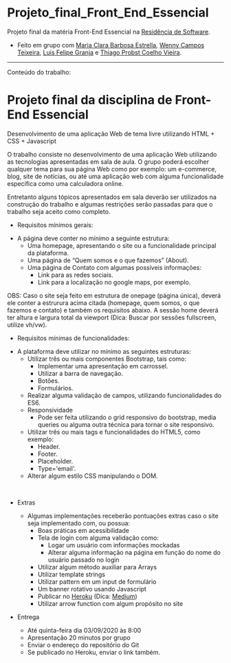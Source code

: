 # Projeto_final_Front_End_Essencial

Projeto final da matéria Front-End Essencial na [Residência de Software](http://serratec.org/residencia-de-software/).

- Feito em grupo com [Maria Clara Barbosa Estrella](https://github.com/mariaclarabarbosa), [Wenny Campos Teixeira](https://github.com/wennycampos), [Luis Felipe Granja](https://github.com/lfcgranja) e [Thiago Probst Coelho Vieira](https://github.com/ThiagoProbst).

---------------------------------------------------------------------------------------------------------------------------------------------
Conteúdo do trabalho:

# Projeto final da disciplina de Front-End Essencial

Desenvolvimento de uma aplicação Web de tema livre utilizando HTML + CSS + Javascript 

O trabalho consiste no desenvolvimento de uma aplicação Web utilizando as tecnologias apresentadas em sala de aula.
O grupo poderá escolher qualquer tema para sua página Web como por exemplo: um e-commerce, blog, site de notícias, ou até uma aplicação web com alguma funcionalidade específica como uma calculadora online.

Entretanto alguns tópicos apresentados em sala deverão ser utilizados na construção do trabalho e algumas restrições serão passadas para que o trabalho seja aceito como completo.



* Requisitos mínimos gerais:
- A página deve conter no mínimo a seguinte estrutura:
    *	Uma homepage, apresentando o site ou a funcionalidade principal da plataforma.
    *	Uma página de “Quem somos e o que fazemos” (About).
    *	Uma página de Contato com algumas possíveis informações:
        *	Link para as redes sociais.
        *	Link para a localização no google maps, por exemplo. 

OBS: Caso o site seja feito em estrutura de onepage (página única), deverá ele conter a estrurura acima citada (homepage, quem somos, o que fazemos e contato) e também os requisitos abaixo.  A sessão home deverá ter altura e largura total da viewport (Dica: Buscar por sessões fullscreen, utilize vh/vw).



* Requisitos mínimas de funcionalidades:
- A plataforma deve utilizar no mínimo as seguintes estruturas:
    *	Utilizar três ou mais componentes Bootstrap, tais como:
        *	Implementar uma apresentação em carrossel.
        *	Utilizar a barra de navegação.
        *	Botões.
        *	Formulários.
    *	Realizar alguma validação de campos, utilizando funcionalidades do ES6.
    *	Responsividade
        *	Pode ser feita utilizando o grid responsivo do bootstrap, media queries ou alguma outra técnica para tornar o site responsivo. 
    *	Utilizar três ou mais tags e funcionalidades do HTML5, como exemplo:
        *	Header.
        *	Footer.
        *	Placeholder.
        *	Type='email'.
    *	Alterar algum estilo CSS manipulando o DOM.

 

* Extras
    - Algumas implementações receberão pontuações extras caso o site seja implementado com, ou possua:
        *	Boas práticas em acessibilidade
        *	Tela de login com alguma validação como:
            *	Logar um usuário com informações mockadas 
            *	Alterar alguma informação na página em função do nome do usuário passado no login
        *	Utilizar algum método auxiliar para Arrays
        *	Utilizar template strings
        *	Utilizar pattern em um input de formulário
        *	Um banner rotativo usando Javascript
        *	Publicar no [Heroku](https://www.heroku.com/) (Dica: [Medium](https://medium.com/@agavitalis/how-to-deploy-a-simple-static-html-website-on-heroku-492697238e48))
        *	Utilizar arrow function com algum propósito no site



* Entrega
    -	Até quinta-feira dia 03/09/2020 às 8:00
    -	Apresentação 20 minutos por grupo
    -	Enviar o endereço do repositório do Git
    -	Se publicado no Heroku, enviar o link também.